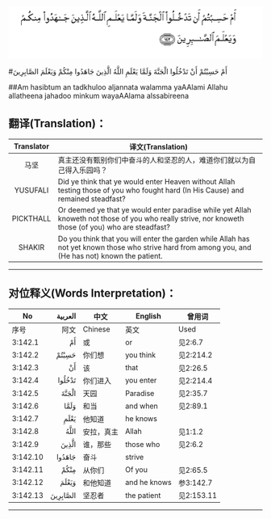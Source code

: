 ![003:142](images/003_142.gif)

#أَمْ حَسِبْتُمْ أَنْ تَدْخُلُوا الْجَنَّةَ وَلَمَّا يَعْلَمِ اللَّهُ الَّذِينَ جَاهَدُوا مِنْكُمْ وَيَعْلَمَ الصَّابِرِينَ 

##Am hasibtum an tadkhuloo aljannata walamma yaAAlami Allahu allatheena jahadoo minkum wayaAAlama alssabireena 

## 翻译(Translation)：

| Translator | 译文(Translation)                                            |
| :--------: | ------------------------------------------------------------ |
|    马坚    | 真主还没有甄别你们中奋斗的人和坚忍的人，难道你们就以为自己得入乐园吗？ |
|  YUSUFALI  | Did ye think that ye would enter Heaven without Allah testing those of you who fought hard (In His Cause) and remained steadfast? |
| PICKTHALL  | Or deemed ye that ye would enter paradise while yet Allah knoweth not those of you who really strive, nor knoweth those (of you) who are steadfast? |
|   SHAKIR   | Do you think that you will enter the garden while Allah has not yet known those who strive hard from among you, and (He has not) known the patient. |

---

## 对位释义(Words Interpretation)：

| No   | العربية | 中文    | English | 曾用词 |
| ---- | ------: | ------- | ------- | ------ |
| 序号 |    阿文 | Chinese | 英文    | Used   |
| 3:142.1  | أَمْ       | 或         | or           | 见2:6.7    |
| 3:142.2  | حَسِبْتُمْ    | 你们想     | you think    | 见2:214.2  |
| 3:142.3  | أَنْ       | 该         | that         | 见2:26.5   |
| 3:142.4  | تَدْخُلُوا   | 你们进入   | you enter    | 见2:214.4  |
| 3:142.5  | الْجَنَّةَ    | 天园       | Paradise     | 见2:35.7   |
| 3:142.6  | وَلَمَّا     | 和当       | and when     | 见2:89.1   |
| 3:142.7  | يَعْلَمِ     | 他知道     | he knows     |            |
| 3:142.8  | اللَّهُ     | 安拉，真主 | Allah        | 见1:1.2    |
| 3:142.9  | الَّذِينَ    | 谁，那些   | those who    | 见2:6.2    |
| 3:142.10 | جَاهَدُوا   | 奋斗       | strive       |            |
| 3:142.11 | مِنْكُمْ     | 从你们     | Of you       | 见2:65.5   |
| 3:142.12 | وَيَعْلَمَ    | 和他知道   | and he knows | 参3:142.7  |
| 3:142.13 | الصَّابِرِينَ | 坚忍者     | the patient  | 见2:153.11 |

---
